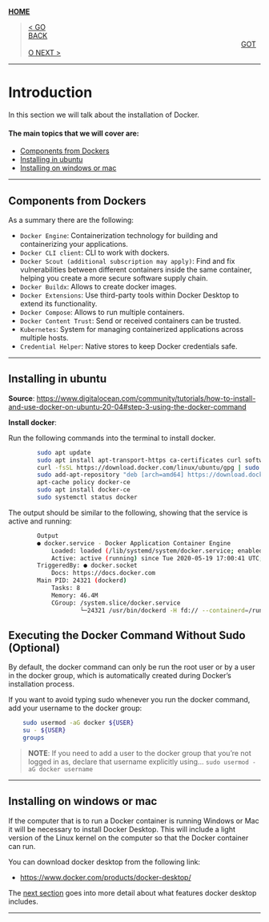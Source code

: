 [__HOME__](../../README.md)

> [< GO BACK](./0-introduction.md)&nbsp;&nbsp;&nbsp;&nbsp;&nbsp;&nbsp;&nbsp;&nbsp;&nbsp;&nbsp;&nbsp;&nbsp;&nbsp;&nbsp;&nbsp;&nbsp;&nbsp;&nbsp;&nbsp;&nbsp;&nbsp;&nbsp;&nbsp;&nbsp;&nbsp;&nbsp;&nbsp;&nbsp;&nbsp;&nbsp;&nbsp;&nbsp;&nbsp;&nbsp;&nbsp;&nbsp;&nbsp;&nbsp;&nbsp;&nbsp;&nbsp;&nbsp;&nbsp;&nbsp;&nbsp;&nbsp;&nbsp;&nbsp;&nbsp;&nbsp;&nbsp;&nbsp;&nbsp;&nbsp;&nbsp;&nbsp;&nbsp;&nbsp;&nbsp;&nbsp;&nbsp;&nbsp;&nbsp;&nbsp;&nbsp;&nbsp;&nbsp;&nbsp;&nbsp;&nbsp;&nbsp;&nbsp;&nbsp;&nbsp;&nbsp;&nbsp;&nbsp;&nbsp;&nbsp;&nbsp;&nbsp;&nbsp;&nbsp;&nbsp;&nbsp;&nbsp;&nbsp;&nbsp;&nbsp;&nbsp;&nbsp;&nbsp;&nbsp;&nbsp;&nbsp;&nbsp;&nbsp;&nbsp;&nbsp;&nbsp;&nbsp;&nbsp;&nbsp;&nbsp;&nbsp;&nbsp;&nbsp;&nbsp;&nbsp;&nbsp;&nbsp;&nbsp;&nbsp;&nbsp;&nbsp;&nbsp;&nbsp;&nbsp;&nbsp;&nbsp;&nbsp;&nbsp;&nbsp;&nbsp;&nbsp;&nbsp;&nbsp;&nbsp;&nbsp;&nbsp;&nbsp;&nbsp;&nbsp;&nbsp;&nbsp;&nbsp;&nbsp;&nbsp;&nbsp;&nbsp;&nbsp;&nbsp;&nbsp;&nbsp;&nbsp;&nbsp;&nbsp;&nbsp;&nbsp;&nbsp;&nbsp;&nbsp;&nbsp;&nbsp;&nbsp;&nbsp;&nbsp;&nbsp;&nbsp;&nbsp;&nbsp;&nbsp;&nbsp;&nbsp;&nbsp;&nbsp;&nbsp;&nbsp;&nbsp;&nbsp;&nbsp;&nbsp;&nbsp;&nbsp;&nbsp;&nbsp;&nbsp;&nbsp;&nbsp;&nbsp;&nbsp;&nbsp;&nbsp;&nbsp;&nbsp;&nbsp;&nbsp;&nbsp;&nbsp;&nbsp;&nbsp;&nbsp;&nbsp;&nbsp;&nbsp;&nbsp;&nbsp;&nbsp;&nbsp;&nbsp;&nbsp;&nbsp;&nbsp;&nbsp;&nbsp;&nbsp;&nbsp;&nbsp;&nbsp;&nbsp;&nbsp;&nbsp;&nbsp;&nbsp;&nbsp;&nbsp;[GOTO NEXT >](./2-image-repository.md)
---
# Introduction

In this section we will talk about the installation of Docker.

#### The main topics that we will cover are:
- [Components from Dockers](#components-from-dockers)
- [Installing in ubuntu](#installing-in-ubuntu)
- [Installing on windows or mac](#installing-on-windows-or-mac)

---

## Components from Dockers

As a summary there are the following:
- `Docker Engine`: Containerization technology for building and containerizing your applications.
- `Docker CLI client`: CLI to work with dockers.
- `Docker Scout (additional subscription may apply)`: Find and fix vulnerabilities between different containers inside the same container, helping you create a more secure software supply chain.
- `Docker Buildx`: Allows to create docker images.
- `Docker Extensions`: Use third-party tools within Docker Desktop to extend its functionality.
- `Docker Compose`: Allows to run multiple containers.
- `Docker Content Trust`: Send or received containers can be trusted.
- `Kubernetes`: System for managing containerized applications across multiple hosts.
- `Credential Helper`: Native stores to keep Docker credentials safe.

---

## Installing in ubuntu

__Source__: https://www.digitalocean.com/community/tutorials/how-to-install-and-use-docker-on-ubuntu-20-04#step-3-using-the-docker-command

__Install docker__:

Run the following commands into the terminal to install docker.

```bash
        sudo apt update
        sudo apt install apt-transport-https ca-certificates curl software-properties-common
        curl -fsSL https://download.docker.com/linux/ubuntu/gpg | sudo apt-key add -
        sudo add-apt-repository "deb [arch=amd64] https://download.docker.com/linux/ubuntu focal stable"
        apt-cache policy docker-ce
        sudo apt install docker-ce
        sudo systemctl status docker
```
The output should be similar to the following, showing that the service is active and running:
```bash
        Output
        ● docker.service - Docker Application Container Engine
            Loaded: loaded (/lib/systemd/system/docker.service; enabled; vendor preset: enabled)
            Active: active (running) since Tue 2020-05-19 17:00:41 UTC; 17s ago
        TriggeredBy: ● docker.socket
            Docs: https://docs.docker.com
        Main PID: 24321 (dockerd)
            Tasks: 8
            Memory: 46.4M
            CGroup: /system.slice/docker.service
                    └─24321 /usr/bin/dockerd -H fd:// --containerd=/run/containerd/containerd.sock
```

## Executing the Docker Command Without Sudo (Optional)

By default, the docker command can only be run the root user or by a user in the docker group, which is automatically created during Docker’s installation process.

If you want to avoid typing sudo whenever you run the docker command, add your username to the docker group:
```bash
    sudo usermod -aG docker ${USER}
    su - ${USER}
    groups
```

> __NOTE__: If you need to add a user to the docker group that you’re not logged in as, declare that username explicitly using... ```sudo usermod -aG docker username```

---

## Installing on windows or mac

If the computer that is to run a Docker container is running Windows or Mac it will be necessary to install Docker Desktop. This will include a light version of the Linux kernel on the computer so that the Docker container can run.

You can download docker desktop from the following link:
- https://www.docker.com/products/docker-desktop/

The [next section](https://docs.docker.com/desktop/) goes into more detail about what features docker desktop includes.

---